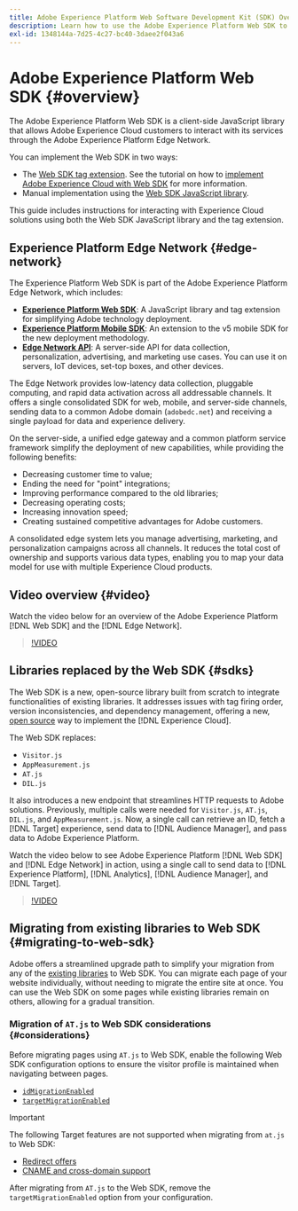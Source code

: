 ```yaml
---
title: Adobe Experience Platform Web Software Development Kit (SDK) Overview
description: Learn how to use the Adobe Experience Platform Web SDK to integrate Experience Platform capabilities into your website.
exl-id: 1348144a-7d25-4c27-bc40-3daee2f043a6
---
```

# Adobe Experience Platform Web SDK {#overview}

The Adobe Experience Platform Web SDK is a client-side JavaScript library that allows Adobe Experience Cloud customers to interact with its services through the Adobe Experience Platform Edge Network.

You can implement the Web SDK in two ways:

* The [Web SDK tag extension](../tags/extensions/client/web-sdk/web-sdk-extension-configuration.md). See the tutorial on how to [implement Adobe Experience Cloud with Web SDK](https://experienceleague.adobe.com/docs/platform-learn/implement-web-sdk/overview.html) for more information.
* Manual implementation using the [Web SDK JavaScript library](install/library.md).

This guide includes instructions for interacting with Experience Cloud solutions using both the Web SDK JavaScript library and the tag extension.

## Experience Platform Edge Network {#edge-network}



The Experience Platform Web SDK is part of the Adobe Experience Platform Edge Network, which includes:

* **[Experience Platform Web SDK](#overview)**: A JavaScript library and tag extension for simplifying Adobe technology deployment.
* **[Experience Platform Mobile SDK](https://developer.adobe.com/client-sdks/home/)**: An extension to the v5 mobile SDK for the new deployment methodology.
* **[Edge Network API](https://developer.adobe.com/data-collection-apis/docs/api/)**: A server-side API for data collection, personalization, advertising, and marketing use cases. You can use it on servers, IoT devices, set-top boxes, and other devices.

The Edge Network provides low-latency data collection, pluggable computing, and rapid data activation across all addressable channels. It offers a single consolidated SDK for web, mobile, and server-side channels, sending data to a common Adobe domain (`adobedc.net`) and receiving a single payload for data and experience delivery.

On the server-side, a unified edge gateway and a common platform service framework simplify the deployment of new capabilities, while providing the following benefits:

* Decreasing customer time to value;
* Ending the need for "point" integrations;
* Improving performance compared to the old libraries;
* Decreasing operating costs;
* Increasing innovation speed;
* Creating sustained competitive advantages for Adobe customers.

A consolidated edge system lets you manage advertising, marketing, and personalization campaigns across all channels. It reduces the total cost of ownership and supports various data types, enabling you to map your data model for use with multiple Experience Cloud products.

## Video overview {#video}

Watch the video below for an overview of the Adobe Experience Platform [!DNL Web SDK] and the [!DNL Edge Network].

>[!VIDEO](https://video.tv.adobe.com/v/34141?quality=12&learn=on)

## Libraries replaced by the Web SDK {#sdks}

The Web SDK is a new, open-source library built from scratch to integrate functionalities of existing libraries. It addresses issues with tag firing order, version inconsistencies, and dependency management, offering a new, [open source](https://github.com/adobe/alloy) way to implement the [!DNL Experience Cloud].

The Web SDK replaces:

* `Visitor.js`
* `AppMeasurement.js`
* `AT.js`
* `DIL.js`

It also introduces a new endpoint that streamlines HTTP requests to Adobe solutions. Previously, multiple calls were needed for `Visitor.js`, `AT.js`, `DIL.js`, and `AppMeasurement.js`. Now, a single call can retrieve an ID, fetch a [!DNL Target] experience, send data to [!DNL Audience Manager], and pass data to Adobe Experience Platform.

Watch the video below to see Adobe Experience Platform [!DNL Web SDK] and [!DNL Edge Network] in action, using a single call to send data to [!DNL Experience Platform], [!DNL Analytics], [!DNL Audience Manager], and [!DNL Target].

>[!VIDEO](https://video.tv.adobe.com/v/34148)

## Migrating from existing libraries to Web SDK {#migrating-to-web-sdk}

Adobe offers a streamlined upgrade path to simplify your migration from any of the [existing libraries](#sdks) to Web SDK. You can migrate each page of your website individually, without needing to migrate the entire site at once. You can use the Web SDK on some pages while existing libraries remain on others, allowing for a gradual transition.

### Migration of `AT.js` to Web SDK considerations {#considerations}

Before migrating pages using `AT.js` to Web SDK, enable the following Web SDK configuration options to ensure the visitor profile is maintained when navigating between pages.

* [`idMigrationEnabled`](/help/web-sdk/commands/configure/idmigrationenabled.md)
* [`targetMigrationEnabled`](/help/web-sdk/commands/configure/targetmigrationenabled.md)

>[!IMPORTANT]
>
>The following Target features are not supported when migrating from `at.js` to Web SDK:
>
>* [Redirect offers](https://experienceleague.adobe.com/docs/target/using/experiences/offers/offer-redirect.html)
>* [CNAME and cross-domain support](https://experienceleague.adobe.com/docs/target-dev/developer/client-side/at-js-implementation/atjs-cookies.html)

After migrating from `AT.js` to the Web SDK, remove the `targetMigrationEnabled` option from your configuration.
